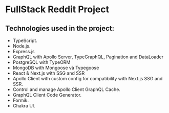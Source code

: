 # FullStack Reddit Project

## Technologies used in the project: 

- TypeScript.
- Node.js.
- Express.js
- GraphQL with Apollo Server, TypeGraphQL, Pagination and DataLoader
- PostgreSQL with TypeORM
- MongoDB with Mongoose và Typegoose
- React & Next.js with SSG and SSR
- Apollo Client with custom config for compatibility with Next.js SSG and SSR.
- Control and manage Apollo Client GraphQL Cache.
- GraphQL Client Code Generator.
- Formik.
- Chakra UI.